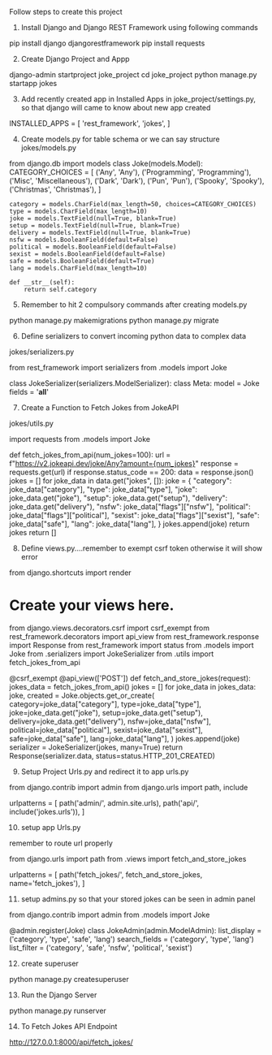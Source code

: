 Follow steps to create this project 

1. Install Django and Django REST Framework using following commands

pip install django djangorestframework 
pip install requests

2. Create Django Project and Appp

django-admin startproject joke_project
cd joke_project
python manage.py startapp jokes

3. Add recently created app in Installed Apps in joke_project/settings.py, so that django will came to know about new app created

INSTALLED_APPS = [
'rest_framework',
'jokes',
]

4. Create models.py for table schema or we can say structure
jokes/models.py


from django.db import models
class Joke(models.Model):
    CATEGORY_CHOICES = [
        ('Any', 'Any'),
        ('Programming', 'Programming'),
        ('Misc', 'Miscellaneous'),
        ('Dark', 'Dark'),
        ('Pun', 'Pun'),
        ('Spooky', 'Spooky'),
        ('Christmas', 'Christmas'),
    ]
    
    category = models.CharField(max_length=50, choices=CATEGORY_CHOICES)
    type = models.CharField(max_length=10)
    joke = models.TextField(null=True, blank=True)
    setup = models.TextField(null=True, blank=True)
    delivery = models.TextField(null=True, blank=True)
    nsfw = models.BooleanField(default=False)
    political = models.BooleanField(default=False)
    sexist = models.BooleanField(default=False)
    safe = models.BooleanField(default=True)
    lang = models.CharField(max_length=10)

    def __str__(self):
        return self.category

5. Remember to hit 2 compulsory commands after creating models.py

python manage.py makemigrations
python manage.py migrate

6. Define serializers to convert incoming python data to complex data 

jokes/serializers.py

from rest_framework import serializers
from .models import Joke

class JokeSerializer(serializers.ModelSerializer):
    class Meta:
        model = Joke
        fields = '__all__'

7. Create a Function to Fetch Jokes from JokeAPI

jokes/utils.py

import requests
from .models import Joke

def fetch_jokes_from_api(num_jokes=100):
    url = f"https://v2.jokeapi.dev/joke/Any?amount={num_jokes}"
    response = requests.get(url)
    if response.status_code == 200:
        data = response.json()
        jokes = []
        for joke_data in data.get("jokes", []):
            joke = {
                "category": joke_data["category"],
                "type": joke_data["type"],
                "joke": joke_data.get("joke"),
                "setup": joke_data.get("setup"),
                "delivery": joke_data.get("delivery"),
                "nsfw": joke_data["flags"]["nsfw"],
                "political": joke_data["flags"]["political"],
                "sexist": joke_data["flags"]["sexist"],
                "safe": joke_data["safe"],
                "lang": joke_data["lang"],
            }
            jokes.append(joke)
        return jokes
    return []

8. Define views.py....remember to exempt csrf token otherwise it will show error

from django.shortcuts import render

# Create your views here.
from django.views.decorators.csrf import csrf_exempt
from rest_framework.decorators import api_view
from rest_framework.response import Response
from rest_framework import status
from .models import Joke
from .serializers import JokeSerializer
from .utils import fetch_jokes_from_api

@csrf_exempt
@api_view(['POST'])
def fetch_and_store_jokes(request):
    jokes_data = fetch_jokes_from_api()
    jokes = []
    for joke_data in jokes_data:
        joke, created = Joke.objects.get_or_create(
            category=joke_data["category"],
            type=joke_data["type"],
            joke=joke_data.get("joke"),
            setup=joke_data.get("setup"),
            delivery=joke_data.get("delivery"),
            nsfw=joke_data["nsfw"],
            political=joke_data["political"],
            sexist=joke_data["sexist"],
            safe=joke_data["safe"],
            lang=joke_data["lang"],
        )
        jokes.append(joke)
    serializer = JokeSerializer(jokes, many=True)
    return Response(serializer.data, status=status.HTTP_201_CREATED)

9. Setup Project Urls.py and redirect it to app urls.py

from django.contrib import admin
from django.urls import path, include

urlpatterns = [
path('admin/', admin.site.urls),
path('api/', include('jokes.urls')),
]

10. setup app Urls.py

remember to route url properly

from django.urls import path
from .views import fetch_and_store_jokes

urlpatterns = [
    path('fetch_jokes/', fetch_and_store_jokes, name='fetch_jokes'),
]

11. setup admins.py so that your stored jokes can be seen in admin panel

from django.contrib import admin
from .models import Joke

@admin.register(Joke)
class JokeAdmin(admin.ModelAdmin):
    list_display = ('category', 'type', 'safe', 'lang')
    search_fields = ('category', 'type', 'lang')
    list_filter = ('category', 'safe', 'nsfw', 'political', 'sexist') 

12. create superuser

python manage.py createsuperuser

13. Run the Django Server

python manage.py runserver

14. To Fetch Jokes API Endpoint

http://127.0.0.1:8000/api/fetch_jokes/

 





        

        

        

        



